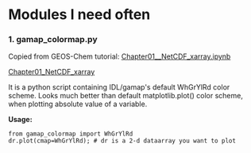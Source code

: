 # Modules I need often

### 1. gamap_colormap.py

Copied from GEOS-Chem tutorial: [Chapter01__NetCDF_xarray.ipynb]()

[Chapter01_NetCDF_xarray](https://github.com/MehliyarSadiq/tutorials/blob/master/GEOSChem-python/Chapter01_NetCDF_xarray.ipynb)

It is a python script containing IDL/gamap's default WhGrYlRd color scheme. Looks much better than default matplotlib.plot() color scheme, when plotting absolute value of a variable.

**Usage:** 

    from gamap_colormap import WhGrYlRd
    dr.plot(cmap=WhGrYlRd); # dr is a 2-d dataarray you want to plot
